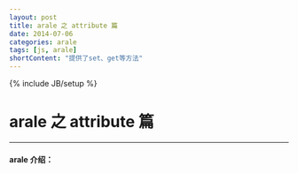 ```yaml
---
layout: post
title: arale 之 attribute 篇
date: 2014-07-06
categories: arale
tags: [js, arale]
shortContent: "提供了set、get等方法"
---
```

{% include JB/setup %}
# arale 之 attribute 篇
---

#### arale 介绍：

<!--break-->
